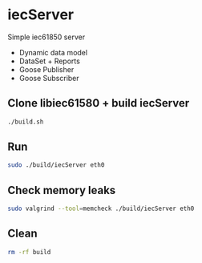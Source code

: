 # iecServer
Simple iec61850 server
- Dynamic data model
- DataSet + Reports
- Goose Publisher
- Goose Subscriber

## Clone libiec61580 + build iecServer
``` bash
./build.sh
```

## Run
``` bash
sudo ./build/iecServer eth0
```

## Check memory leaks
``` bash
sudo valgrind --tool=memcheck ./build/iecServer eth0
```

## Clean
``` bash
rm -rf build
```
